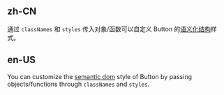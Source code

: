 ## zh-CN

通过 `classNames` 和 `styles` 传入对象/函数可以自定义 Button 的[语义化结构](#semantic-dom)样式。

## en-US

You can customize the [semantic dom](#semantic-dom) style of Button by passing objects/functions through `classNames` and `styles`.

